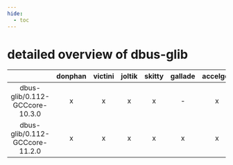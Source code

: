```yaml
---
hide:
  - toc
---
```


detailed overview of dbus-glib
==============================

| |donphan|victini|joltik|skitty|gallade|accelgor|swalot|doduo|
| :---: | :---: | :---: | :---: | :---: | :---: | :---: | :---: | :---: |
|dbus-glib/0.112-GCCcore-10.3.0|x|x|x|x|-|x|x|x|
|dbus-glib/0.112-GCCcore-11.2.0|x|x|x|x|x|x|x|x|
